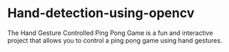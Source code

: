 # Hand-detection-using-opencv
The Hand Gesture Controlled Ping Pong Game is a fun and interactive project that allows you to control a ping pong game using hand gestures.
